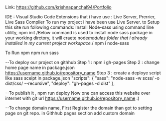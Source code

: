 Link: https://github.com/krishnapanchal94/Portfolio

IDE : Visual Studio Code
Extensions that i have use : Live Server, Prerrier, Live Sass Complier
To run my project i have been use Live Server.
to Setup this site run following commands:
Install Node-sass using command line utility,
npm init
/Below command is used to install node sass package in your working dirctory, it will craete node*modules folder that i already installed in my current project workspace.*/
npm i node-sass

To Run npm
npm run sass

--To deploy our project on githhub
Step 1 : npm i gh-pages
Step 2 : change home page name in package.json
https://username.github.io/repository_name
Step 3 : create a deploye script like sass sceipt in package.json
"scripts": {
"sass": "node-sass -w scss/ -o dist/css/ --recursive",
"deploy": "gh-pages -d dist"
},

--To publish it ,
npm run deploy
Now one can access this website over internet with git url
https://username.github.io/repository_name :)

--To change domain name,
First Register the domain
than got to setting page on git repo.
in Githhub pages section add custom domain

